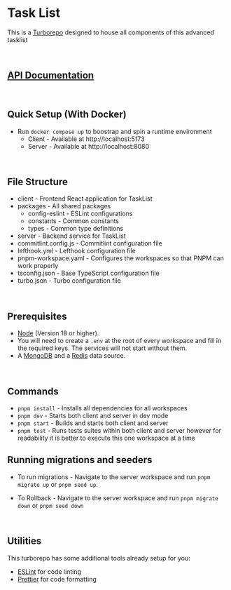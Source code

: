 # Task List

This is a [Turborepo](https://turbo.build/repo) designed to house all components of this advanced tasklist

</br>

## [API Documentation](https://documenter.getpostman.com/view/32343835/2sAYkKGcHH)

</br>

## Quick Setup (With Docker)

- Run `docker compose up` to boostrap and spin a runtime environment
  - Client - Available at http://localhost:5173
  - Server - Available at http://localhost:8080

</br>

## File Structure

- client - Frontend React application for TaskList
- packages - All shared packages
  - config-eslint - ESLint configurations
  - constants - Common constants
  - types - Common type definitions
- server - Backend service for TaskList
- commitlint.config.js - Commitlint configuration file
- lefthook.yml - Lefthook configuration file
- pnpm-workspace.yaml - Configures the workspaces so that PNPM can work properly
- tsconfig.json - Base TypeScript configuration file
- turbo.json - Turbo configuration file

</br>

## Prerequisites

- [Node](https://nodejs.org) (Version 18 or higher).
- You will need to create a `.env` at the root of every workspace and fill in the required keys. The services will not start without them.
- A [MongoDB](https://www.mongodb.com) and a [Redis](https://redis.io/) data source.

</br>

## Commands

- `pnpm install` - Installs all dependencies for all workspaces
- `pnpm dev` - Starts both client and server in dev mode
- `pnpm start` - Builds and starts both client and server
- `pnpm test` - Runs tests suites within both client and server however for readability it is better to execute this one workspace at a time

## Running migrations and seeders

- To run migrations - Navigate to the server workspace and run `pnpm migrate up` or `pnpm seed up`.

- To Rollback - Navigate to the server workspace and run `pnpm migrate down` or `pnpm seed down`

</br>

## Utilities

This turborepo has some additional tools already setup for you:

- [ESLint](https://eslint.org/) for code linting
- [Prettier](https://prettier.io) for code formatting
